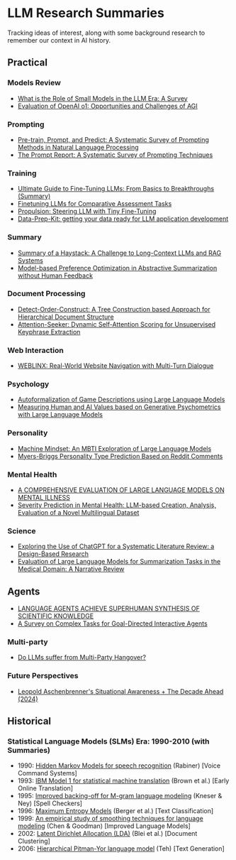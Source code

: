 # LLM Research Summaries

Tracking ideas of interest, along with some background research to remember our context in AI history.

## Practical
### Models Review
- [What is the Role of Small Models in the LLM Era: A Survey](small-models_survey.md)
- [Evaluation of OpenAI o1: Opportunities and Challenges of AGI](evaluation-o1-towards-agi-oportunities-challenges.md)

### Prompting
- [Pre-train, Prompt, and Predict: A Systematic Survey of Prompting Methods in Natural Language Processing](prompt-based-learning.md)
- [The Prompt Report: A Systematic Survey of Prompting Techniques](prompt-techniques_survey.md)

### Training
- [Ultimate Guide to Fine-Tuning LLMs: From Basics to Breakthroughs (Summary)](ultimate-guide-fine-tuning-llm_parthasarathy.md)
- [Finetuning LLMs for Comparative Assessment Tasks](Comparative-Assesment.md)
- [Propulsion: Steering LLM with Tiny Fine-Tuning](propultion-tiny-finetune.md)
- [Data-Prep-Kit: getting your data ready for LLM application development](data-prep-kit.md)

### Summary
- [Summary of a Haystack: A Challenge to Long-Context LLMs and RAG Systems](summary-of-a-haystack.md)
- [Model-based Preference Optimization in Abstractive Summarization without Human Feedback](Model-based-Preference-Optimization-in-Abstractive-Summarization-without-Human-Feedback.md)

### Document Processing
- [Detect-Order-Construct: A Tree Construction based Approach for Hierarchical Document Structure](detect-order-construct.md)
- [Attention-Seeker: Dynamic Self-Attention Scoring for Unsupervised Keyphrase Extraction](Attention-Seeker_Unsupervised-Keyphrase-Extraction.md)

### Web Interaction
- [WEBLINX: Real-World Website Navigation with Multi-Turn Dialogue](WEBLINX_Website-Navigation-Multi-Turn-Dialogue.md)

### Psychology
- [Autoformalization of Game Descriptions using Large Language Models](autoformalize-game-descriptions.md)
- [Measuring Human and AI Values based on Generative Psychometrics with Large Language Models](measuring-values_human-ai.md)

### Personality
- [Machine Mindset: An MBTI Exploration of Large Language Models](Machine-Mindset_MBTI.md)
- [Myers-Briggs Personality Type Prediction Based on Reddit Comments](Personality_Prediction_Based_on_Reddit_Comments.md)

### Mental Health
- [A COMPREHENSIVE EVALUATION OF LARGE LANGUAGE MODELS ON MENTAL ILLNESS](mental-health-llm-survey.md)
- [Severity Prediction in Mental Health: LLM-based Creation, Analysis, Evaluation of a Novel Multilingual Dataset](Severity-Prediction-in-Mental-Health.md)

### Science
- [Exploring the Use of ChatGPT for a Systematic Literature Review: a Design-Based Research](Exploring-the-Use-of-ChatGPT-for-a-Systematic-Literature-Review.md)
- [Evaluation of Large Language Models for Summarization Tasks in the Medical Domain: A Narrative Review](Evaluation-LLM-Summarization-Tasks-in-the-Medical-Domain.md)

## Agents
- [LANGUAGE AGENTS ACHIEVE SUPERHUMAN SYNTHESIS OF SCIENTIFIC KNOWLEDGE](Language_Agents_Science.md)
- [A Survey on Complex Tasks for Goal-Directed Interactive Agents](Survey-on-Complex-Tasks-for-Goal-Directed-Interactive-Agents.md)

### Multi-party 
- [Do LLMs suffer from Multi-Party Hangover?](Do-LLMs-suffer-from-Multi-Party-Hangover.md)

### Future Perspectives
- [Leopold Aschenbrenner's Situational Awareness + The Decade Ahead (2024)](situational-awareness_leopold-aschenbrenner.md)

## Historical
### Statistical Language Models (SLMs) Era: 1990-2010 (with Summaries)
- 1990: [Hidden Markov Models for speech recognition](history/SLM_Hidden-Markov-Models-for-Speech-Recognition.md) (Rabiner) [Voice Command Systems]    
- 1993: [IBM Model 1 for statistical machine translation](history/SLM_Mathematics-of-Statistical-Machine-Translation.md) (Brown et al.) [Early Online Translation]    
- 1995: [Improved backing-off for M-gram language modeling](history/SLM_IMPROVED-BACKING-OFF-FOR-M-GRAM-LANGUAGE-MODELING.md) (Kneser & Ney) [Spell Checkers]    
- 1996: [Maximum Entropy Models](history/SLM_Maximum-Entropy-Approach-NLP.md) (Berger et al.) [Text Classification]    
- 1999: [An empirical study of smoothing techniques for language modeling](history/SLM_empirical-study-of-smoothing-techniques-for-language-modeling.md) (Chen & Goodman) [Improved Language Models]    
- 2002: [Latent Dirichlet Allocation (LDA)](history/SLM_Latent-Dirichlet-Allocation.md) (Blei et al.) [Document Clustering]    
- 2006: [Hierarchical Pitman-Yor language model](history/SLM_A-Hierarchical-Bayesian-Language-Model-based-on-Pitman-Yor-Processes.md) (Teh) [Text Generation]
